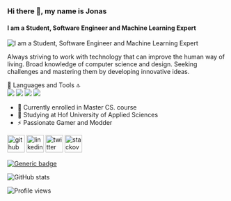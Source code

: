 ### Hi there 👋, my name is Jonas
#### I am a Student, Software Engineer and Machine Learning Expert
![I am a Student, Software Engineer and Machine Learning Expert](https://i.ibb.co/sFxmRXC/Banner-1.png)

Always striving to work with technology that can improve the human way of living. Broad knowledge of computer science and design. Seeking challenges and mastering them by developing innovative ideas. 

🚀 Languages and Tools 🔝
</br>
<img src="https://img.shields.io/badge/python%20-%2314354C.svg?&style=for-the-badge&logo=python&logoColor=white" />
<img src="https://img.shields.io/badge/javascript%20-%23323330.svg?&style=for-the-badge&logo=javascript&logoColor=%23F7DF1E" />
<img src="https://img.shields.io/badge/java-%23ED8B00.svg?&style=for-the-badge&logo=java&logoColor=white" />
<img src="https://img.shields.io/badge/mysql-%2300f.svg?&style=for-the-badge&logo=mysql&logoColor=white" />

- 🔭 Currently enrolled in Master CS. course
- 🌱 Studying at Hof University of Applied Sciences
- ⚡ Passionate Gamer and Modder 


[<img src='https://cdn.jsdelivr.net/npm/simple-icons@3.0.1/icons/github.svg' alt='github' height='40'>](https://github.com/jonasky)  [<img src='https://img.shields.io/badge/linkedin-%230077B5.svg?&style=for-the-badge&logo=linkedin&logoColor=white' alt='linkedin' height='40'>](https://www.linkedin.com/in/jkem/)  [<img src='https://img.shields.io/badge/twitter-%231DA1F2.svg?&style=for-the-badge&logo=twitter&logoColor=white' alt='twitter' height='40'>](https://twitter.com/JKemy_)  [<img src='https://cdn.jsdelivr.net/npm/simple-icons@3.0.1/icons/stackoverflow.svg' alt='stackoverflow' height='40'>](https://stackoverflow.com/users/14241628)  

[![Generic badge](https://img.shields.io/badge/.altv_pkg_support-Yes!-4E753E.svg)](https://shields.io/)


![GitHub stats](https://github-readme-stats.vercel.app/api?username=jonasky&show_icons=true)  

![Profile views](https://gpvc.arturio.dev/jonasky)  
